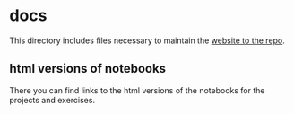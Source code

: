 # docs
This directory includes files necessary to maintain the [website to the repo](https://sabinem.github.io/udacity_DL/).

## html versions of notebooks
There you can find links to the html versions of the notebooks for the projects and exercises.
